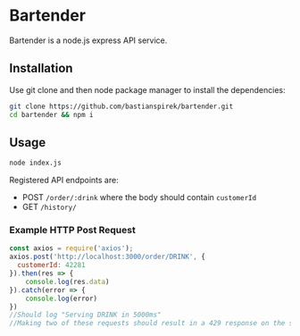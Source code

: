# Bartender

Bartender is a node.js express API service.

## Installation

Use git clone and then node package manager to install the dependencies:

```bash
git clone https://github.com/bastianspirek/bartender.git
cd bartender && npm i
```

## Usage

```bash
node index.js
````
Registered API endpoints are:
- POST `/order/:drink` where the body should contain `customerId`
- GET `/history/`

### Example HTTP Post Request

```javascript
const axios = require('axios');
axios.post('http://localhost:3000/order/DRINK', {
  customerId: 42281
}).then(res => {
    console.log(res.data)
}).catch(error => {
    console.log(error)
})
//Should log "Serving DRINK in 5000ms"
//Making two of these requests should result in a 429 response on the second one
```
